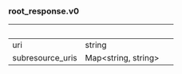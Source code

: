 
### root_response.v0

| &nbsp; | &nbsp; | &nbsp; |
|---|---|---|
| uri | string |  |
| subresource_uris | Map&lt;string, string&gt; |  |